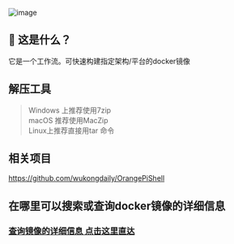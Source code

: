 ![image](https://github.com/user-attachments/assets/51058434-cfa2-43dc-b640-753f9cd53fa0)


## 🤔 这是什么？
它是一个工作流。可快速构建指定架构/平台的docker镜像

## 解压工具
> Windows 上推荐使用7zip<br>
> macOS 推荐使用MacZip<br>
> Linux上推荐直接用tar 命令

## 相关项目
https://github.com/wukongdaily/OrangePiShell
## 在哪里可以搜索或查询docker镜像的详细信息
### [查询镜像的详细信息 点击这里直达](https://docker.fxxk.dedyn.io/)
